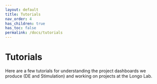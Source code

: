 ```yaml
---
layout: default
title: Tutorials
nav_order: 4
has_children: true
has_toc: false
permalink: /docs/tutorials
---
```



<!-- <img src="/assets/images/AAIC2023_MG.png" style="border:1px solid #dfdfdf;border-radius:0.25rem;" /> -->

# Tutorials

Here are a few tutorials for understanding the project dashboards we produce (DE and Stimulation) and working on projects at the Longo Lab.
